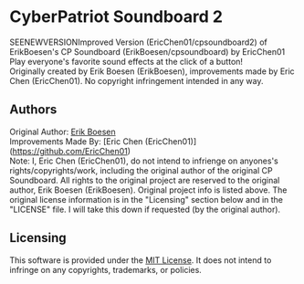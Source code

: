 # CyberPatriot Soundboard 2
SEENEWVERSIONImproved Version (EricChen01/cpsoundboard2) of ErikBoesen's CP Soundboard (ErikBoesen/cpsoundboard) by EricChen01<br />
Play everyone's favorite sound effects at the click of a button!<br />
Originally created by Erik Boesen (ErikBoesen), improvements made by Eric Chen (EricChen01). No copyright infringement intended in any way.<br />

## Authors
Original Author: [Erik Boesen](https://github.com/ErikBoesen)<br />
Improvements Made By: [Eric Chen (EricChen01)] (https://github.com/EricChen01)<br />
Note: I, Eric Chen (EricChen01), do not intend to infrienge on anyones's rights/copyrights/work, including the original author of the original CP Soundboard. All rights to the original project are reserved to the original author, Erik Boesen (ErikBoesen). Original project info is listed above. The original license information is in the "Licensing" section below and in the "LICENSE" file. I will take this down if requested (by the original author).<br />

## Licensing
This software is provided under the [MIT License](LICENSE). It does not intend to infringe on any copyrights, trademarks, or policies.<br />
